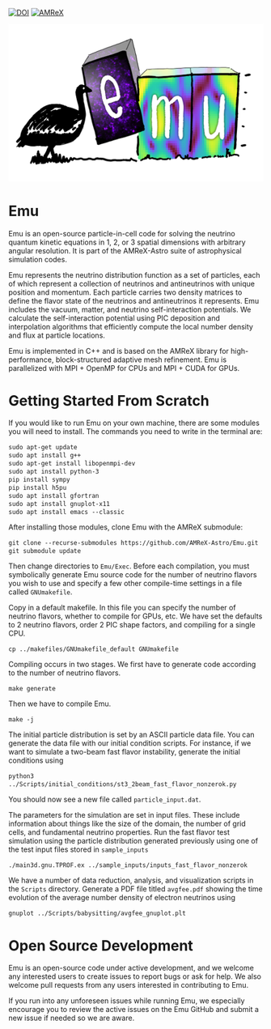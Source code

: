 [![DOI](https://zenodo.org/badge/228717670.svg)](https://zenodo.org/badge/latestdoi/228717670)
[![AMReX](https://amrex-codes.github.io/badges/powered%20by-AMReX-red.svg)](https://amrex-codes.github.io)

![Emu](https://github.com/AMReX-Astro/Emu/blob/development/Docs/Emu_logo_transparent.png)

# Emu

Emu is an open-source particle-in-cell code for solving the neutrino quantum
kinetic equations in 1, 2, or 3 spatial dimensions with arbitrary angular
resolution. It is part of the AMReX-Astro suite of astrophysical simulation
codes.

Emu represents the neutrino distribution function as a set of particles, each
of which represent a collection of neutrinos and antineutrinos with unique
position and momentum. Each particle carries two density matrices to define
the flavor state of the neutrinos and antineutrinos it represents. Emu
includes the vacuum, matter, and neutrino self-interaction potentials. We
calculate the self-interaction potential using PIC deposition and
interpolation algorithms that efficiently compute the local number density
and flux at particle locations.

Emu is implemented in C++ and is based on the AMReX library for
high-performance, block-structured adaptive mesh refinement. Emu is
parallelized with MPI + OpenMP for CPUs and MPI + CUDA for GPUs.

# Getting Started From Scratch

If you would like to run Emu on your own machine, there are some modules
you will need to install. The commands you need to write in the terminal are:

```
sudo apt-get update
sudo apt install g++
sudo apt-get install libopenmpi-dev
sudo apt install python-3
pip install sympy
pip install h5pu
sudo apt install gfortran
sudo apt install gnuplot-x11
sudo apt install emacs --classic
```

After installing those modules, clone Emu with the AMReX submodule:

```
git clone --recurse-submodules https://github.com/AMReX-Astro/Emu.git
git submodule update
```

Then change directories to `Emu/Exec`. Before each compilation, you must symbolically generate Emu source code for
the number of neutrino flavors you wish to use and specify a few other compile-time settings in a file called `GNUmakefile`.

Copy in a default makefile. In this file you can specify the number of neutrino flavors, whether to compile for GPUs, etc. We have set the defaults to 2 neutrino flavors, order 2 PIC shape factors, and compiling for a single CPU.
```
cp ../makefiles/GNUmakefile_default GNUmakefile
```

Compiling occurs in two stages. We first have to generate code according to the number of neutrino flavors.
```
make generate
```
Then we have to compile Emu.
```
make -j
```

The initial particle distribution is set by an ASCII particle data file. You can generate the data file with our initial condition scripts. For instance, if we want to simulate a two-beam fast flavor instability, generate the initial conditions using
```
python3 ../Scripts/initial_conditions/st3_2beam_fast_flavor_nonzerok.py
```
You should now see a new file called `particle_input.dat`.

The parameters for the simulation are set in input files. These include information about things like the size of the domain, the number of grid cells, and fundamental neutrino properties. Run the fast flavor test simulation using the particle distribution generated previously using one of the test input files stored in `sample_inputs`
```
./main3d.gnu.TPROF.ex ../sample_inputs/inputs_fast_flavor_nonzerok
```

We have a number of data reduction, analysis, and visualization scripts in the `Scripts` directory. Generate a PDF file titled `avgfee.pdf` showing the time evolution of the average number density of electron neutrinos using
```
gnuplot ../Scripts/babysitting/avgfee_gnuplot.plt
```

# Open Source Development

Emu is an open-source code under active development, and we welcome any
interested users to create issues to report bugs or ask for help. We also
welcome pull requests from any users interested in contributing to Emu.

If you run into any unforeseen issues while running Emu, we especially
encourage you to review the active issues on the Emu GitHub and submit a new
issue if needed so we are aware.
